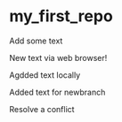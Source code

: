 ﻿# my_first_repo

Add some text

New text via web browser!

Agdded text locally

Added text for newbranch

Resolve a conflict
